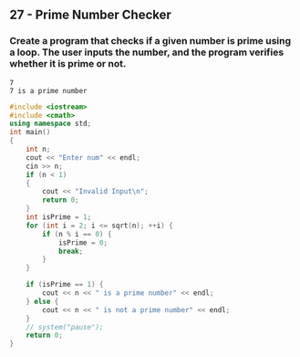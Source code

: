 ## 27 - Prime Number Checker
### Create a program that checks if a given number is prime using a loop. The user inputs the number, and the program verifies whether it is prime or not.
```
7
7 is a prime number
```
```cpp
#include <iostream>
#include <cmath>
using namespace std;
int main()
{
    int n;
    cout << "Enter num" << endl;
    cin >> n;
    if (n < 1)
    {
        cout << "Invalid Input\n";
        return 0;
    }
    int isPrime = 1;
    for (int i = 2; i <= sqrt(n); ++i) {
        if (n % i == 0) {
            isPrime = 0;
            break;
        }
    }

    if (isPrime == 1) {
        cout << n << " is a prime number" << endl;
    } else {
        cout << n << " is not a prime number" << endl;
    }
    // system("pause");
    return 0;
}
```
